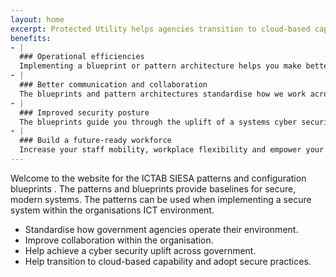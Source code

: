 ```yaml
---
layout: home
excerpt: Protected Utility helps agencies transition to cloud-based capability and adopt the blueprint.
benefits:
- |
  ### Operational efficiencies
  Implementing a blueprint or pattern architecture helps you make better use of your resources, allowing you to focus on core business activities.
- |
  ### Better communication and collaboration
  The blueprints and pattern architectures standardise how we work across the organisation. It ensures the organisations security integrity is maintained, and provides consistent a repeatable approach to for solution deployments across the organisations ICT eco-system.
- |
  ### Improved security posture
  The blueprints guide you through the uplift of a systems cyber security posture, and assists with the Australian Signals Directorate Essential Eight maturity and Information Security Manual Compliance.
- | 
  ### Build a future-ready workforce
  Increase your staff mobility, workplace flexibility and empower your people with modern ways of working.
---
```


Welcome to the website for the ICTAB SIESA patterns and configuration blueprints . The patterns and blueprints provide baselines for secure, modern systems. The patterns can be used when implementing a secure system within the organisations ICT environment.

*	Standardise how government agencies operate their environment.
*	Improve collaboration within the organisation.
*	Help achieve a cyber security uplift across government.
*	Help transition to cloud-based capability and adopt secure practices.